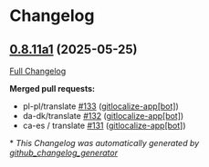 # Changelog

## [0.8.11a1](https://github.com/OpenVoiceOS/ovos-skill-wikipedia/tree/0.8.11a1) (2025-05-25)

[Full Changelog](https://github.com/OpenVoiceOS/ovos-skill-wikipedia/compare/0.8.10...0.8.11a1)

**Merged pull requests:**

- pl-pl/translate [\#133](https://github.com/OpenVoiceOS/ovos-skill-wikipedia/pull/133) ([gitlocalize-app[bot]](https://github.com/apps/gitlocalize-app))
- da-dk/translate [\#132](https://github.com/OpenVoiceOS/ovos-skill-wikipedia/pull/132) ([gitlocalize-app[bot]](https://github.com/apps/gitlocalize-app))
- ca-es / translate [\#131](https://github.com/OpenVoiceOS/ovos-skill-wikipedia/pull/131) ([gitlocalize-app[bot]](https://github.com/apps/gitlocalize-app))



\* *This Changelog was automatically generated by [github_changelog_generator](https://github.com/github-changelog-generator/github-changelog-generator)*
